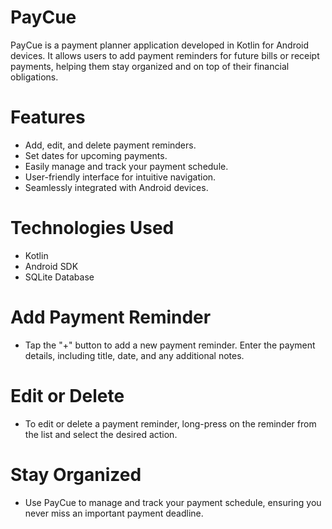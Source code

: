 # PayCue
PayCue is a payment planner application developed in Kotlin for Android devices. It allows users to add payment reminders for future bills or receipt payments, helping them stay organized and on top of their financial obligations.

# Features
- Add, edit, and delete payment reminders.
- Set dates for upcoming payments.
- Easily manage and track your payment schedule.
- User-friendly interface for intuitive navigation.
- Seamlessly integrated with Android devices.

# Technologies Used
- Kotlin
- Android SDK
- SQLite Database

# Add Payment Reminder
- Tap the "+" button to add a new payment reminder. Enter the payment details, including title, date, and any additional notes.
# Edit or Delete
- To edit or delete a payment reminder, long-press on the reminder from the list and select the desired action.
# Stay Organized 
- Use PayCue to manage and track your payment schedule, ensuring you never miss an important payment deadline.

